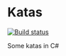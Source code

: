 # Katas
[![Build status](https://ci.appveyor.com/api/projects/status/h1el57q9fgx10lbw?svg=true)](https://ci.appveyor.com/project/KonradWyrozumski/katas)

Some katas in C#
